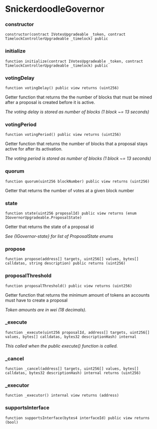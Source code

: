# SnickerdoodleGovernor

### constructor

```solidity
constructor(contract IVotesUpgradeable _token, contract TimelockControllerUpgradeable _timelock) public
```

### initialize

```solidity
function initialize(contract IVotesUpgradeable _token, contract TimelockControllerUpgradeable _timelock) public
```

### votingDelay

```solidity
function votingDelay() public view returns (uint256)
```

Getter function that returns the the number of blocks that must be mined after a proposal is created before it is active.

_The voting delay is stored as number of blocks (1 block ~= 13 seconds)_

### votingPeriod

```solidity
function votingPeriod() public view returns (uint256)
```

Getter function that returns the number of blocks that a proposal stays active for after its activation.

_The voting period is stored as number of blocks (1 block ~= 13 seconds)_

### quorum

```solidity
function quorum(uint256 blockNumber) public view returns (uint256)
```

Getter that returns the number of votes at a given block number

### state

```solidity
function state(uint256 proposalId) public view returns (enum IGovernorUpgradeable.ProposalState)
```

Getter that returns the state of a proposal id

_See {IGovernor-state} for list of ProposalState enums_

### propose

```solidity
function propose(address[] targets, uint256[] values, bytes[] calldatas, string description) public returns (uint256)
```

### proposalThreshold

```solidity
function proposalThreshold() public view returns (uint256)
```

Getter function that returns the minimum amount of tokens an accounts must have to create a proposal

_Token amounts are in wei (18 decimals)._

### _execute

```solidity
function _execute(uint256 proposalId, address[] targets, uint256[] values, bytes[] calldatas, bytes32 descriptionHash) internal
```

_This called when the public execute() function is called._

### _cancel

```solidity
function _cancel(address[] targets, uint256[] values, bytes[] calldatas, bytes32 descriptionHash) internal returns (uint256)
```

### _executor

```solidity
function _executor() internal view returns (address)
```

### supportsInterface

```solidity
function supportsInterface(bytes4 interfaceId) public view returns (bool)
```

